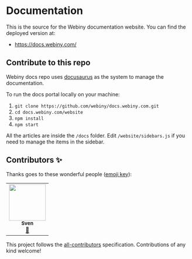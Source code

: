 # Documentation

This is the source for the Webiny documentation website.
You can find the deployed version at:
- https://docs.webiny.com/


## Contribute to this repo

Webiny docs repo uses [docusaurus](https://docusaurus.io/) as the system to manage the documentation. 

To run the docs portal locally on your machine:
1. `git clone https://github.com/webiny/docs.webiny.com.git`
2. `cd docs.webiny.com/website`
3. `npm install`
4. `npm start`

All the articles are inside the `/docs` folder. Edit `/website/sidebars.js` if you need to manage the items in the sidebar.


## Contributors ✨

Thanks goes to these wonderful people ([emoji key](https://allcontributors.org/docs/en/emoji-key)):

<!-- ALL-CONTRIBUTORS-LIST:START - Do not remove or modify this section -->
<!-- prettier-ignore-start -->
<!-- markdownlint-disable -->
<table>
  <tr>
    <td align="center"><a href="http://www.webiny.com/"><img src="https://avatars3.githubusercontent.com/u/3808420?v=4" width="100px;" alt=""/><br /><sub><b>Sven</b></sub></a><br /><a href="https://github.com/webiny/docs.webiny.com/commits?author=SvenAlHamad" title="Documentation">📖</a></td>
  </tr>
</table>

<!-- markdownlint-enable -->
<!-- prettier-ignore-end -->
<!-- ALL-CONTRIBUTORS-LIST:END -->

This project follows the [all-contributors](https://github.com/all-contributors/all-contributors) specification. Contributions of any kind welcome!
